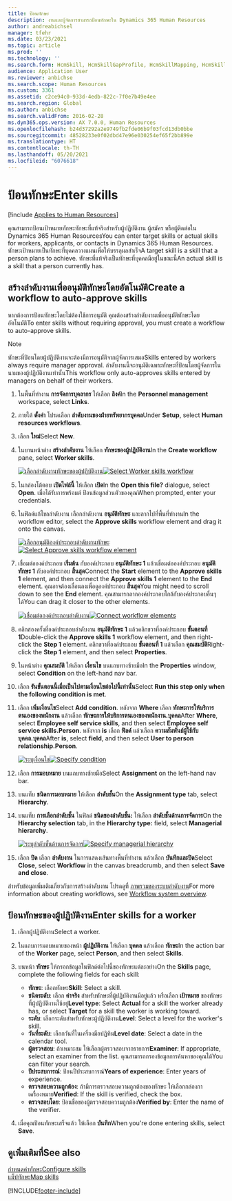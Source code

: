 ```yaml
---
title: ป้อนทักษะ
description: งานและผู้จัดการสามารถป้อนทักษะใน Dynamics 365 Human Resources
author: andreabichsel
manager: tfehr
ms.date: 03/23/2021
ms.topic: article
ms.prod: ''
ms.technology: ''
ms.search.form: HcmSkill, HcmSkillGapProfile, HcmSkillMapping, HcmSkillType, HcmEmployeeDevelopmentWorkspace
audience: Application User
ms.reviewer: anbichse
ms.search.scope: Human Resources
ms.custom: 3361
ms.assetid: c2ce94c0-933d-4edb-822c-7f0e7b49e4ee
ms.search.region: Global
ms.author: anbichse
ms.search.validFrom: 2016-02-28
ms.dyn365.ops.version: AX 7.0.0, Human Resources
ms.openlocfilehash: b24d37292a2e9749fb2fde06b9f03fcd13db0bbe
ms.sourcegitcommit: 48528233e0f02dbd47e96e030254ef65f2bb899e
ms.translationtype: HT
ms.contentlocale: th-TH
ms.lasthandoff: 05/20/2021
ms.locfileid: "6076618"
---
```

# <a name="enter-skills"></a><span data-ttu-id="55fb8-103">ป้อนทักษะ</span><span class="sxs-lookup"><span data-stu-id="55fb8-103">Enter skills</span></span>

[!include [Applies to Human Resources](../includes/applies-to-hr.md)]

<span data-ttu-id="55fb8-104">คุณสามารถป้อนเป้าหมายทักษะทักษะที่แท้จริงสำหรับผู้ปฏิบัติงาน ผู้สมัคร หรือผู้ติดต่อใน Dynamics 365 Human Resources</span><span class="sxs-lookup"><span data-stu-id="55fb8-104">You can enter target skills or actual skills for workers, applicants, or contacts in Dynamics 365 Human Resources.</span></span> <span data-ttu-id="55fb8-105">ทักษะเป้าหมายเป็นทักษะที่บุคคลวางแผนเพื่อให้บรรลุผลสำเร็จ</span><span class="sxs-lookup"><span data-stu-id="55fb8-105">A target skill is a skill that a person plans to achieve.</span></span> <span data-ttu-id="55fb8-106">ทักษะที่แท้จริงเป็นทักษะที่บุคคลมีอยู่ในขณะนี้</span><span class="sxs-lookup"><span data-stu-id="55fb8-106">An actual skill is a skill that a person currently has.</span></span>

## <a name="create-a-workflow-to-auto-approve-skills"></a><span data-ttu-id="55fb8-107">สร้างลำดับงานเพื่ออนุมัติทักษะโดยอัตโนมัติ</span><span class="sxs-lookup"><span data-stu-id="55fb8-107">Create a workflow to auto-approve skills</span></span>

<span data-ttu-id="55fb8-108">หากต้องการป้อนทักษะโดยไม่ต้องใช้การอนุมัติ คุณต้องสร้างลำดับงานเพื่ออนุมัติทักษะโดยอัตโนมัติ</span><span class="sxs-lookup"><span data-stu-id="55fb8-108">To enter skills without requiring approval, you must create a workflow to auto-approve skills.</span></span>

> [!NOTE]
> <span data-ttu-id="55fb8-109">ทักษะที่ป้อนโดยผู้ปฏิบัติงานจะต้องมีการอนุมัติจากผู้จัดการเสมอ</span><span class="sxs-lookup"><span data-stu-id="55fb8-109">Skills entered by workers always require manager approval.</span></span> <span data-ttu-id="55fb8-110">ลำดับงานนี้จะอนุมัติเฉพาะทักษะที่ป้อนโดยผู้จัดการในนามของผู้ปฏิบัติงานเท่านั้น</span><span class="sxs-lookup"><span data-stu-id="55fb8-110">This workflow only auto-approves skills entered by managers on behalf of their workers.</span></span>

1. <span data-ttu-id="55fb8-111">ในพื้นที่ทำงาน **การจัดการบุคลากร** ให้เลือก **ลิงค์**</span><span class="sxs-lookup"><span data-stu-id="55fb8-111">In the **Personnel management** workspace, select **Links**.</span></span>

2. <span data-ttu-id="55fb8-112">ภายใต้ **ตั้งค่า** โปรดเลือก **ลำดับงานของฝ่ายทรัพยากรบุคคล**</span><span class="sxs-lookup"><span data-stu-id="55fb8-112">Under **Setup**, select **Human resources workflows**.</span></span>

3. <span data-ttu-id="55fb8-113">เลือก **ใหม่**</span><span class="sxs-lookup"><span data-stu-id="55fb8-113">Select **New**.</span></span>

4. <span data-ttu-id="55fb8-114">ในบานหน้าต่าง **สร้างลำดับงาน** ให้เลือก **ทักษะของผู้ปฏิบัติงาน**</span><span class="sxs-lookup"><span data-stu-id="55fb8-114">In the **Create workflow** pane, select **Worker skills**.</span></span>

   <span data-ttu-id="55fb8-115">[![เลือกลำดับงานทักษะของผู้ปฏิบัติงาน](media/hr-develop-skills-new-workflow.png)](media/hr-develop-skills-new-workflow.png)</span><span class="sxs-lookup"><span data-stu-id="55fb8-115">[![Select Worker skills workflow](media/hr-develop-skills-new-workflow.png)](media/hr-develop-skills-new-workflow.png)</span></span>

5. <span data-ttu-id="55fb8-116">ในกล่องโต้ตอบ **เปิดไฟล์นี้** ให้เลือก **เปิด**</span><span class="sxs-lookup"><span data-stu-id="55fb8-116">In the **Open this file?** dialogue, select **Open**.</span></span> <span data-ttu-id="55fb8-117">เมื่อได้รับการพร้อมต์ ป้อนข้อมูลส่วนตัวของคุณ</span><span class="sxs-lookup"><span data-stu-id="55fb8-117">When prompted, enter your credentials.</span></span>

6. <span data-ttu-id="55fb8-118">ในฟิลด์แก้ไขลลำดับงาน เลือกลำดับงาน **อนุมัติทักษะ** และลากไปที่พื้นที่ทำงาน</span><span class="sxs-lookup"><span data-stu-id="55fb8-118">In the workflow editor, select the **Approve skills** workflow element and drag it onto the canvas.</span></span>

   <span data-ttu-id="55fb8-119">[![เลือกอนุมัติองค์ประกอบลำดับงานทักษะ](media/hr-develop-skills-element.png)](media/hr-develop-skills-element.png)</span><span class="sxs-lookup"><span data-stu-id="55fb8-119">[![Select Approve skills workflow element](media/hr-develop-skills-element.png)](media/hr-develop-skills-element.png)</span></span>

7. <span data-ttu-id="55fb8-120">เชื่อมต่อองค์ประกอบ **เริ่มต้น** กับองค์ประกอบ **อนุมัติทักษะ 1** แล้วเชื่อมต่อองค์ประกอบ **อนุมัติทักษะ 1** กับองค์ประกอบ **สิ้นสุด**</span><span class="sxs-lookup"><span data-stu-id="55fb8-120">Connect the **Start** element to the **Approve skills 1** element, and then connect the **Approve skills 1** element to the **End** element.</span></span> <span data-ttu-id="55fb8-121">คุณอาจต้องเลื่อนลงเพื่อดูองค์ประกอบ **สิ้นสุด**</span><span class="sxs-lookup"><span data-stu-id="55fb8-121">You might need to scroll down to see the **End** element.</span></span> <span data-ttu-id="55fb8-122">คุณสามารถลากองค์ประกอบใกล้กับองค์ประกอบอื่นๆ ได้</span><span class="sxs-lookup"><span data-stu-id="55fb8-122">You can drag it closer to the other elements.</span></span>

   <span data-ttu-id="55fb8-123">[![เชื่อมต่อองค์ประกอบลำดับงาน](media/hr-develop-skills-connect-elements.png)](media/hr-develop-skills-connect-elements.png)</span><span class="sxs-lookup"><span data-stu-id="55fb8-123">[![Connect workflow elements](media/hr-develop-skills-connect-elements.png)](media/hr-develop-skills-connect-elements.png)</span></span>

8. <span data-ttu-id="55fb8-124">คลิกสองครั้งที่องค์ประกอบลำดับงาน **อนุมัติทักษะ 1** แล้วคลิกขวาที่องค์ประกอบ **ขั้นตอนที่ 1**</span><span class="sxs-lookup"><span data-stu-id="55fb8-124">Double-click the **Approve skills 1** workflow element, and then right-click the **Step 1** element.</span></span> <span data-ttu-id="55fb8-125">คลิกขวาที่องค์ประกอบ **ขั้นตอนที่ 1** แล้วเลือก **คุณสมบัติ**</span><span class="sxs-lookup"><span data-stu-id="55fb8-125">Right-click the **Step 1** element, and then select **Properties**.</span></span>

9. <span data-ttu-id="55fb8-126">ในหน้าต่าง **คุณสมบัติ** ให้เลือก **เงื่อนไข** บนแถบทางซ้ายมือ</span><span class="sxs-lookup"><span data-stu-id="55fb8-126">In the **Properties** window, select **Condition** on the left-hand nav bar.</span></span>

10. <span data-ttu-id="55fb8-127">เลือก **รันขั้นตอนนี้เมื่อเป็นไปตามเงื่อนไขต่อไปนี้เท่านั้น**</span><span class="sxs-lookup"><span data-stu-id="55fb8-127">Select **Run this step only when the following condition is met**.</span></span>

11. <span data-ttu-id="55fb8-128">เลือก **เพิ่มเงื่อนไข**</span><span class="sxs-lookup"><span data-stu-id="55fb8-128">Select **Add condition**.</span></span> <span data-ttu-id="55fb8-129">หลังจาก **Where** เลือก **ทักษะการให้บริการตนเองของพนักงาน** แล้วเลือก **ทักษะการให้บริการตนเองของพนักงาน.บุคคล**</span><span class="sxs-lookup"><span data-stu-id="55fb8-129">After **Where**, select **Employee self service skills**, and then select **Employee self service skills.Person**.</span></span> <span data-ttu-id="55fb8-130">หลังจาก **is** เลือก **ฟิลด์** แล้วเลือก **ความสัมพันธ์ผู้ใช้กับบุคคล.บุคคล**</span><span class="sxs-lookup"><span data-stu-id="55fb8-130">After **is**, select **field**, and then select **User to person relationship.Person**.</span></span>

    <span data-ttu-id="55fb8-131">[![ระบุเงื่อนไข](media/hr-develop-skills-condition.png)](media/hr-develop-skills-condition.png)</span><span class="sxs-lookup"><span data-stu-id="55fb8-131">[![Specify condition](media/hr-develop-skills-condition.png)](media/hr-develop-skills-condition.png)</span></span>

12. <span data-ttu-id="55fb8-132">เลือก **การมอบหมาย** บนแถบทางซ้ายมือ</span><span class="sxs-lookup"><span data-stu-id="55fb8-132">Select **Assignment** on the left-hand nav bar.</span></span>

13. <span data-ttu-id="55fb8-133">บนแท็บ **ชนิดการมอบหมาย** ให้เลือก **ลำดับชั้น**</span><span class="sxs-lookup"><span data-stu-id="55fb8-133">On the **Assignment type** tab, select **Hierarchy**.</span></span>

14. <span data-ttu-id="55fb8-134">บนแท็บ **การเลือกลำดับชั้น** ในฟิลด์ **ชนิดของลำดับชั้น:** ให้เลือก **ลำดับชั้นด้านการจัดการ**</span><span class="sxs-lookup"><span data-stu-id="55fb8-134">On the **Hierarchy selection** tab, in the **Hierarchy type:** field, select **Managerial hierarchy**.</span></span>

    <span data-ttu-id="55fb8-135">[![ระบุลำดับชั้นด้านการจัดการ](media/hr-develop-skills-hierarchy.png)](media/hr-develop-skills-hierarchy.png)</span><span class="sxs-lookup"><span data-stu-id="55fb8-135">[![Specify managerial hierarchy](media/hr-develop-skills-hierarchy.png)](media/hr-develop-skills-hierarchy.png)</span></span>

15. <span data-ttu-id="55fb8-136">เลือก **ปิด** เลือก **ลำดับงาน** ในการแสดงเส้นทางพื้นที่ทำงาน แล้วเลือก **บันทึกและปิด**</span><span class="sxs-lookup"><span data-stu-id="55fb8-136">Select **Close**, select **Workflow** in the canvas breadcrumb, and then select **Save and close**.</span></span>

<span data-ttu-id="55fb8-137">สำหรับข้อมูลเพิ่มเติมเกี่ยวกับการสร้างลำดับงาน โปรดดูที่ [ภาพรวมของระบบลำดับงาน](https://docs.microsoft.com/dynamics365/fin-ops-core/fin-ops/organization-administration/overview-workflow-system?toc=/dynamics365/human-resources/toc.json)</span><span class="sxs-lookup"><span data-stu-id="55fb8-137">For more information about creating workflows, see [Workflow system overview](https://docs.microsoft.com/dynamics365/fin-ops-core/fin-ops/organization-administration/overview-workflow-system?toc=/dynamics365/human-resources/toc.json).</span></span>

## <a name="enter-skills-for-a-worker"></a><span data-ttu-id="55fb8-138">ป้อนทักษะของผู้ปฏิบัติงาน</span><span class="sxs-lookup"><span data-stu-id="55fb8-138">Enter skills for a worker</span></span>

1. <span data-ttu-id="55fb8-139">เลือกผู้ปฏิบัติงาน</span><span class="sxs-lookup"><span data-stu-id="55fb8-139">Select a worker.</span></span>

2. <span data-ttu-id="55fb8-140">ในแถบการมอบหมายของหน้า **ผู้ปฏิบัติงาน** ให้เลือก **บุคคล** แล้วเลือก **ทักษะ**</span><span class="sxs-lookup"><span data-stu-id="55fb8-140">In the action bar of the **Worker** page, select **Person**, and then select **Skills**.</span></span>

3. <span data-ttu-id="55fb8-141">บนหน้า **ทักษะ** ให้กรอกข้อมูลในฟิลด์ต่อไปนี้ของทักษะแต่ละอย่าง</span><span class="sxs-lookup"><span data-stu-id="55fb8-141">On the **Skills** page, complete the following fields for each skill:</span></span>

   - <span data-ttu-id="55fb8-142">**ทักษะ**: เลือกทักษะ</span><span class="sxs-lookup"><span data-stu-id="55fb8-142">**Skill**: Select a skill.</span></span>
   - <span data-ttu-id="55fb8-143">**ชนิดระดับ**: เลือก **ค่าจริง** สำหรับทักษะที่ผู้ปฏิบัติงานมีอยู่แล้ว หรือเลือก **เป้าหมาย** ของทักษะที่ผู้ปฏิบัติงานใช้อยู่</span><span class="sxs-lookup"><span data-stu-id="55fb8-143">**Level type**: Select **Actual** for a skill the worker already has, or select **Target** for a skill the worker is working toward.</span></span>
   - <span data-ttu-id="55fb8-144">**ระดับ**: เลือกระดับสำหรับทักษะผู้ปฏิบัติงาน</span><span class="sxs-lookup"><span data-stu-id="55fb8-144">**Level**: Select a level for the worker's skill.</span></span>
   - <span data-ttu-id="55fb8-145">**วันที่ระดับ**: เลือกวันที่ในเครื่องมือปฏิทิน</span><span class="sxs-lookup"><span data-stu-id="55fb8-145">**Level date**: Select a date in the calendar tool.</span></span>
   - <span data-ttu-id="55fb8-146">**ผู้ตรวจสอบ**: ถ้าเหมาะสม ให้เลือกผู้ตรวจสอบจากรายการ</span><span class="sxs-lookup"><span data-stu-id="55fb8-146">**Examiner**: If appropriate, select an examiner from the list.</span></span> <span data-ttu-id="55fb8-147">คุณสามารถกรองข้อมูลการค้นหาของคุณได้</span><span class="sxs-lookup"><span data-stu-id="55fb8-147">You can filter your search.</span></span>
   - <span data-ttu-id="55fb8-148">**ปีประสบการณ์**: ป้อนปีประสบการณ์</span><span class="sxs-lookup"><span data-stu-id="55fb8-148">**Years of experience**: Enter years of experience.</span></span>
   - <span data-ttu-id="55fb8-149">**ตรวจสอบความถูกต้อง**: ถ้ามีการตรวจสอบความถูกต้องของทักษะ ให้เลือกกล่องกาเครื่องหมาย</span><span class="sxs-lookup"><span data-stu-id="55fb8-149">**Verified**: If the skill is verified, check the box.</span></span>
   - <span data-ttu-id="55fb8-150">**ตรวจสอบโดย**: ป้อนชื่อของผู้ตรวจสอบความถูกต้อง</span><span class="sxs-lookup"><span data-stu-id="55fb8-150">**Verified by**: Enter the name of the verifier.</span></span>

4. <span data-ttu-id="55fb8-151">เมื่อคุณป้อนทักษะเสร็จแล้ว ให้เลือก **บันทึก**</span><span class="sxs-lookup"><span data-stu-id="55fb8-151">When you're done entering skills, select **Save**.</span></span>

## <a name="see-also"></a><span data-ttu-id="55fb8-152">ดูเพิ่มเติมที่</span><span class="sxs-lookup"><span data-stu-id="55fb8-152">See also</span></span>

[<span data-ttu-id="55fb8-153">กำหนดค่าทักษะ</span><span class="sxs-lookup"><span data-stu-id="55fb8-153">Configure skills</span></span>](hr-develop-skills.md)<br>
[<span data-ttu-id="55fb8-154">แม็ปทักษะ</span><span class="sxs-lookup"><span data-stu-id="55fb8-154">Map skills</span></span>](hr-develop-map-skills.md)

[!INCLUDE[footer-include](../includes/footer-banner.md)]